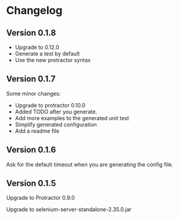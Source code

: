 # Changelog

## Version 0.1.8

* Upgrade to 0.12.0
* Generate a test by default
* Use the new protractor syntax

## Version 0.1.7

Some minor changes:
* Upgrade to protractor 0.10.0
* Added TODO after you generate.
* Add more examples to the generated unit test
* Simplify generated configuration
* Add a readme file

## Version 0.1.6

Ask for the default timeout when you are generating the config file.

## Version 0.1.5

Upgrade to Protractor 0.9.0

Upgrade to selenium-server-standalone-2.35.0.jar
